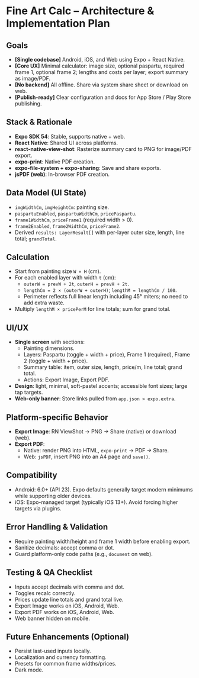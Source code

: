 # Fine Art Calc – Architecture & Implementation Plan

## Goals
- **[Single codebase]** Android, iOS, and Web using Expo + React Native.
- **[Core UX]** Minimal calculator: image size, optional paspartu, required frame 1, optional frame 2; lengths and costs per layer; export summary as image/PDF.
- **[No backend]** All offline. Share via system share sheet or download on web.
- **[Publish-ready]** Clear configuration and docs for App Store / Play Store publishing.

## Stack & Rationale
- **Expo SDK 54**: Stable, supports native + web.
- **React Native**: Shared UI across platforms.
- **react-native-view-shot**: Rasterize summary card to PNG for image/PDF export.
- **expo-print**: Native PDF creation.
- **expo-file-system + expo-sharing**: Save and share exports.
- **jsPDF (web)**: In-browser PDF creation.

## Data Model (UI State)
- `imgWidthCm`, `imgHeightCm`: painting size.
- `paspartuEnabled`, `paspartuWidthCm`, `pricePaspartu`.
- `frame1WidthCm`, `priceFrame1` (required width > 0).
- `frame2Enabled`, `frame2WidthCm`, `priceFrame2`.
- Derived `results: LayerResult[]` with per-layer outer size, length, line total; `grandTotal`.

## Calculation
- Start from painting size `W × H` (cm).
- For each enabled layer with width `t` (cm):
  - `outerW = prevW + 2t`, `outerH = prevH + 2t`.
  - `lengthCm = 2 × (outerW + outerH)`; `lengthM = lengthCm / 100`.
  - Perimeter reflects full linear length including 45° miters; no need to add extra waste.
- Multiply `lengthM × pricePerM` for line totals; sum for grand total.

## UI/UX
- **Single screen** with sections:
  - Painting dimensions.
  - Layers: Paspartu (toggle + width + price), Frame 1 (required), Frame 2 (toggle + width + price).
  - Summary table: item, outer size, length, price/m, line total; grand total.
  - Actions: Export Image, Export PDF.
- **Design**: light, minimal, soft-pastel accents; accessible font sizes; large tap targets.
- **Web-only banner**: Store links pulled from `app.json > expo.extra`.

## Platform-specific Behavior
- **Export Image**: RN ViewShot → PNG → Share (native) or download (web).
- **Export PDF**:
  - Native: render PNG into HTML, `expo-print` → PDF → Share.
  - Web: `jsPDF`, insert PNG into an A4 page and `save()`.

## Compatibility
- Android: 6.0+ (API 23). Expo defaults generally target modern minimums while supporting older devices.
- iOS: Expo-managed target (typically iOS 13+). Avoid forcing higher targets via plugins.

## Error Handling & Validation
- Require painting width/height and frame 1 width before enabling export.
- Sanitize decimals: accept comma or dot.
- Guard platform-only code paths (e.g., `document` on web).

## Testing & QA Checklist
- Inputs accept decimals with comma and dot.
- Toggles recalc correctly.
- Prices update line totals and grand total live.
- Export Image works on iOS, Android, Web.
- Export PDF works on iOS, Android, Web.
- Web banner hidden on mobile.

## Future Enhancements (Optional)
- Persist last-used inputs locally.
- Localization and currency formatting.
- Presets for common frame widths/prices.
- Dark mode.
